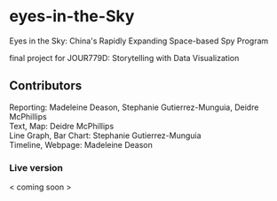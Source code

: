 # eyes-in-the-Sky
Eyes in the Sky: China's Rapidly Expanding Space-based Spy Program
<br>

final project for JOUR779D: Storytelling with Data Visualization
## Contributors
Reporting: Madeleine Deason, Stephanie Gutierrez-Munguia, Deidre McPhillips 
<br>
Text, Map: Deidre McPhillips 
<br>
Line Graph, Bar Chart: Stephanie Gutierrez-Munguia 
<br>
Timeline, Webpage: Madeleine Deason

### Live version
< coming soon >
